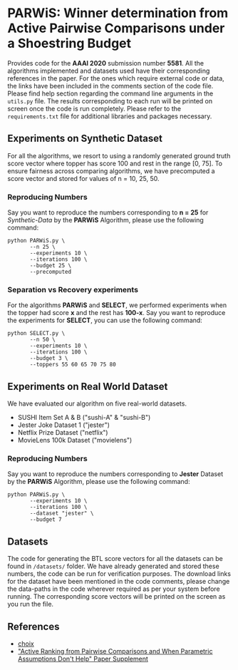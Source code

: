 # **PARWiS**: Winner determination from Active Pairwise Comparisons under a Shoestring Budget
Provides code for the **AAAI 2020** submission number **5581**. All the algorithms implemented and datasets used have their corresponding references in the paper. For the ones which require external code or data, the links have been included in the comments section of the code file. Please find help section regarding the command line arguments in the `utils.py` file. The results corresponding to each run will be printed on screen once the code is run completely. Please refer to the `requirements.txt` file for additional libraries and packages necessary.

## Experiments on Synthetic Dataset
For all the algorithms, we resort to using a randomly generated ground truth score vector where topper has score 100 and rest in the range [0, 75]. To ensure fairness across comparing algorithms, we have precomputed a score vector and stored for values of n = 10, 25, 50.

### Reproducing Numbers
Say you want to reproduce the numbers corresponding to **n = 25** for *Synthetic-Data* by the **PARWiS** Algorithm, please use the following command:
```shell
python PARWiS.py \
       --n 25 \
       --experiments 10 \
       --iterations 100 \
       --budget 25 \
       --precomputed
```

### Separation vs Recovery experiments
For the algorithms **PARWiS** and **SELECT**, we performed experiments when the topper had score **x** and the rest has **100-x**. Say you want to reproduce the experiments for **SELECT**, you can use the following command:
```shell
python SELECT.py \
       --n 50 \
       --experiments 10 \
       --iterations 100 \
       --budget 3 \
       --toppers 55 60 65 70 75 80
```

## Experiments on Real World Dataset
We have evaluated our algorithm on five real-world datasets.
- SUSHI Item Set A & B ("sushi-A" & "sushi-B")
- Jester Joke Dataset 1 ("jester")
- Netflix Prize Dataset ("netflix")
- MovieLens 100k Dataset ("movielens")

### Reproducing Numbers
Say you want to reproduce the numbers corresponding to **Jester** Dataset by the **PARWiS** Algorithm, please use the following command:
```shell
python PARWiS.py \
       --experiments 10 \
       --iterations 100 \
       --dataset "jester" \
       --budget 7
```

## Datasets
The code for generating the BTL score vectors for all the datasets can be found in `/datasets/` folder. We have already generated and stored these numbers, the code can be run for verification purposes. The download links for the dataset have been mentioned in the code comments, please change the data-paths in the code wherever required as per your system before running. The corresponding score vectors will be printed on the screen as you run the file.

## References
- [choix](https://github.com/lucasmaystre/choix)
- ["Active Ranking from Pairwise Comparisons and When Parametric Assumptions Don't Help" Paper Supplement](https://github.com/reinhardh/supplement_active_ranking)
